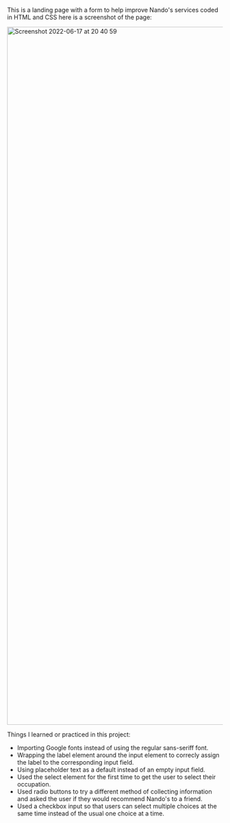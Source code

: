 This is a landing page with a form to help improve Nando's services coded in HTML and CSS here is a screenshot of the page:

<img width="1627" alt="Screenshot 2022-06-17 at 20 40 59" src="https://user-images.githubusercontent.com/71894732/180317578-a4346a96-c362-4aee-b793-614e1b73bdc8.png">

Things I learned or practiced in this project:
* Importing Google fonts instead of using the regular sans-seriff font.
* Wrapping the label element around the input element to correcly assign the label to the corresponding input field.
* Using placeholder text as a default instead of an empty input field.
* Used the select element for the first time to get the user to select their occupation.
* Used radio buttons to try a different method of collecting information and asked the user if they would recommend Nando's to a friend.
* Used a checkbox input so that users can select multiple choices at the same time instead of the usual one choice at a time. 
